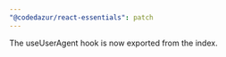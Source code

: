 ```yaml
---
"@codedazur/react-essentials": patch
---
```


The useUserAgent hook is now exported from the index.
